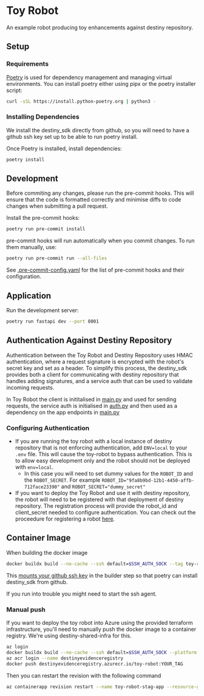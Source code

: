 # Toy Robot

An example robot producing toy enhancements against destiny repository.

## Setup

### Requirements

[Poetry](https://python-poetry.org) is used for dependency management and managing virtual environments. You can install poetry either using pipx or the poetry installer script:

```sh
curl -sSL https://install.python-poetry.org | python3 -
```

### Installing Dependencies

We install the destiny_sdk directly from github, so you will need to have a github ssh key set up to be able to run poetry install.

Once Poetry is installed, install dependencies:

```sh
poetry install
```

## Development

Before commiting any changes, please run the pre-commit hooks. This will ensure that the code is formatted correctly and minimise diffs to code changes when submitting a pull request.

Install the pre-commit hooks:

```sh
poetry run pre-commit install
```

pre-commit hooks will run automatically when you commit changes. To run them manually, use:

```sh
poetry run pre-commit run --all-files
```

See [.pre-commit-config.yaml](.pre-commit-config.yaml) for the list of pre-commit hooks and their configuration.

## Application

Run the development server:

```sh
poetry run fastapi dev --port 8001
```

## Authentication Against Destiny Repository

Authentication between the Toy Robot and Destiny Repository uses HMAC authentication, where a request signature is encrypted with the robot's secret key and set as a header. To simplify this process, the destiny_sdk provides both a client for communicating with destiny repository that handles adding signatures, and a service auth that can be used to validate incoming requests.

In Toy Robot the client is inititalised in [main.py](app/main.py) and used for sending requests, the service auth is initialised in [auth.py](app/auth.py) and then used as a dependency on the app endpoints in [main.py](app/main.py)

### Configuring Authentication

- If you are running the toy robot with a local instance of destiny repository that is not enforcing authentication, add `ENV=local` to your `.env` file. This will cause the toy-robot to bypass authentication. This is to allow easy development only and the robot should not be deployed with `env=local`.
  - In this case you will need to set dummy values for the `ROBOT_ID` and the `ROBOT_SECRET`. For example `ROBOT_ID="9fa8b9bd-12b1-4450-affb-712face23390"` and `ROBOT_SECRET="dummy_secret"`
- If you want to deploy the Toy Robot and use it with destiny repository, the robot will need to be registered with that deployment of destiny repository. The registration process will provide the robot_id and client_secret needed to configure authentication. You can check out the proceedure for registering a robot [here](https://destiny-evidence.github.io/destiny-repository/procedures/robot-registration.html).

## Container Image

When building the docker image

```sh
docker buildx build --no-cache --ssh default=$SSH_AUTH_SOCK --tag toy-robot .
```

This [mounts your github ssh key](https://docs.docker.com/reference/dockerfile/#example-access-to-gitlab) in the builder step so that poetry can install destiny_sdk from github.

If you run into trouble you might need to start the ssh agent.

### Manual push

If you want to deploy the toy robot into Azure using the provided terraform infrastructure, you'll need to manually push the docker image to a container registry. We're using destiny-shared-infra for this.

```sh
az login
docker buildx build --no-cache --ssh default=$SSH_AUTH_SOCK --platform linux/amd64 --tag destinyevidenceregistry.azurecr.io/toy-robot .
az acr login --name destinyevidenceregistry
docker push destinyevidenceregistry.azurecr.io/toy-robot:YOUR_TAG
```

Then you can restart the revision with the following command

```sh
az containerapp revision restart --name toy-robot-stag-app --resource-group rg-toy-robot-staging --revision [REVISION_NAME]
```
